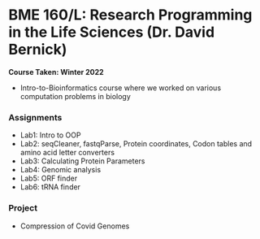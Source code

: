 # BME 160/L: Research Programming in the Life Sciences (Dr. David Bernick)

**Course Taken: Winter 2022**

- Intro-to-Bioinformatics course where we worked on various computation problems in biology

### Assignments
- Lab1: Intro to OOP
- Lab2: seqCleaner, fastqParse, Protein coordinates, Codon tables and amino acid letter converters
- Lab3: Calculating Protein Parameters
- Lab4: Genomic analysis
- Lab5: ORF finder
- Lab6: tRNA finder


### Project
- Compression of Covid Genomes

